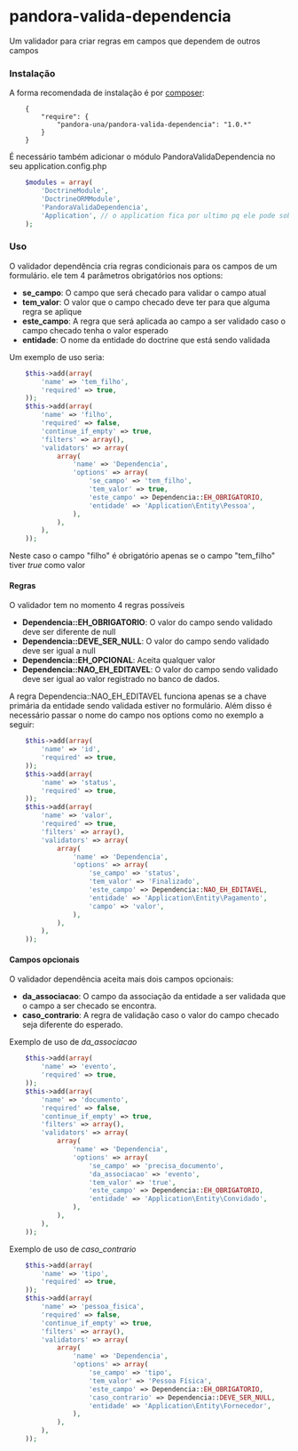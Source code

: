 # pandora-valida-dependencia

Um validador para criar regras em campos que dependem de outros campos

### Instalação

A forma recomendada de instalação é por [composer](https://getcomposer.org/):
```
    {
        "require": {
            "pandora-una/pandora-valida-dependencia": "1.0.*"
        }
    }
```

É necessário também adicionar o módulo PandoraValidaDependencia no seu application.config.php

```php
    $modules = array(
        'DoctrineModule',
        'DoctrineORMModule',
        'PandoraValidaDependencia',
        'Application', // o application fica por ultimo pq ele pode sobrescrever as configurações dos demais
    );
```

### Uso

O validador dependência cria regras condicionais para os campos de um formulário. ele tem 4 parâmetros obrigatórios nos options:

* **se_campo**: O campo que será checado para validar o campo atual
* **tem_valor**: O valor que o campo checado deve ter para que alguma regra se aplique
* **este_campo**: A regra que será aplicada ao campo a ser validado caso o campo checado tenha o valor esperado
* **entidade**: O nome da entidade do doctrine que está sendo validada

Um exemplo de uso seria:

```php
    $this->add(array(
        'name' => 'tem_filho',
        'required' => true,
    ));
    $this->add(array(
        'name' => 'filho',
        'required' => false,
        'continue_if_empty' => true,
        'filters' => array(),
        'validators' => array(
            array(
                'name' => 'Dependencia',
                'options' => array(
                    'se_campo' => 'tem_filho',
                    'tem_valor' => true,
                    'este_campo' => Dependencia::EH_OBRIGATORIO,
                    'entidade' => 'Application\Entity\Pessoa',
                ),
            ),
        ),
    ));
```

Neste caso o campo "filho" é obrigatório apenas se o campo "tem_filho" tiver *true* como valor

#### Regras

O validador tem no momento 4 regras possíveis

* **Dependencia::EH_OBRIGATORIO**: O valor do campo sendo validado deve ser diferente de null
* **Dependencia::DEVE_SER_NULL**: O valor do campo sendo validado deve ser igual a null
* **Dependencia::EH_OPCIONAL**: Aceita qualquer valor
* **Dependencia::NAO_EH_EDITAVEL**: O valor do campo sendo validado deve ser igual ao valor registrado no banco de dados.

A regra Dependencia::NAO_EH_EDITAVEL funciona apenas se a chave primária da entidade sendo validada estiver no formulário. Além disso é necessário passar o nome do campo nos options como no exemplo a seguir:

```php
    $this->add(array(
        'name' => 'id',
        'required' => true,
    ));
    $this->add(array(
        'name' => 'status',
        'required' => true,
    ));
    $this->add(array(
        'name' => 'valor',
        'required' => true,
        'filters' => array(),
        'validators' => array(
            array(
                'name' => 'Dependencia',
                'options' => array(
                    'se_campo' => 'status',
                    'tem_valor' => 'Finalizado',
                    'este_campo' => Dependencia::NAO_EH_EDITAVEL,
                    'entidade' => 'Application\Entity\Pagamento',
                    'campo' => 'valor',
                ),
            ),
        ),
    ));
```

#### Campos opcionais

O validador dependência aceita mais dois campos opcionais:

* **da_associacao**: O campo da associação da entidade a ser validada que o campo a ser checado se encontra.
* **caso_contrario**: A regra de validação caso o valor do campo checado seja diferente do esperado.

Exemplo de uso de *da_associacao*

```php
    $this->add(array(
        'name' => 'evento',
        'required' => true,
    ));
    $this->add(array(
        'name' => 'documento',
        'required' => false,
        'continue_if_empty' => true,
        'filters' => array(),
        'validators' => array(
            array(
                'name' => 'Dependencia',
                'options' => array(
                    'se_campo' => 'precisa_documento',
                    'da_associacao' => 'evento',
                    'tem_valor' => 'true',
                    'este_campo' => Dependencia::EH_OBRIGATORIO,
                    'entidade' => 'Application\Entity\Convidado',
                ),
            ),
        ),
    ));
```

Exemplo de uso de *caso_contrario*

```php
    $this->add(array(
        'name' => 'tipo',
        'required' => true,
    ));
    $this->add(array(
        'name' => 'pessoa_fisica',
        'required' => false,
        'continue_if_empty' => true,
        'filters' => array(),
        'validators' => array(
            array(
                'name' => 'Dependencia',
                'options' => array(
                    'se_campo' => 'tipo',
                    'tem_valor' => 'Pessoa Física',
                    'este_campo' => Dependencia::EH_OBRIGATORIO,
                    'caso_contrario' => Dependencia::DEVE_SER_NULL,
                    'entidade' => 'Application\Entity\Fornecedor',
                ),
            ),
        ),
    ));
```
